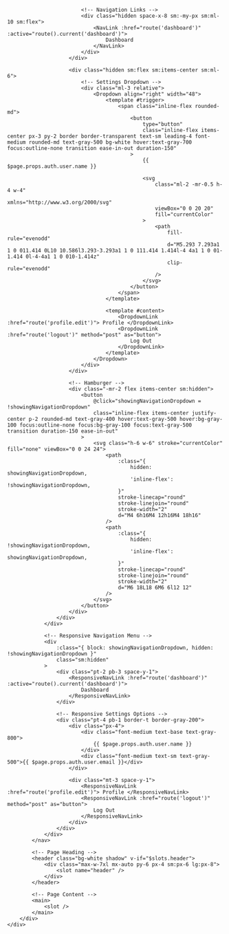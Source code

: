  <div>
        <div class="min-h-screen bg-gray-100">
            <nav class="bg-white border-b border-gray-100">
                <!-- Primary Navigation Menu -->
                <div class="max-w-7xl mx-auto px-4 sm:px-6 lg:px-8">
                    <div class="flex justify-between h-16">
                        <div class="flex">
                            <!-- Logo -->
                            <div class="shrink-0 flex items-center">
                                <Link :href="route('dashboard')">
                                    <ApplicationLogo
                                        class="block h-9 w-auto fill-current text-gray-800"
                                    />
                                </Link>
                            </div>

                            <!-- Navigation Links -->
                            <div class="hidden space-x-8 sm:-my-px sm:ml-10 sm:flex">
                                <NavLink :href="route('dashboard')" :active="route().current('dashboard')">
                                    Dashboard
                                </NavLink>
                            </div>
                        </div>

                        <div class="hidden sm:flex sm:items-center sm:ml-6">
                            <!-- Settings Dropdown -->
                            <div class="ml-3 relative">
                                <Dropdown align="right" width="48">
                                    <template #trigger>
                                        <span class="inline-flex rounded-md">
                                            <button
                                                type="button"
                                                class="inline-flex items-center px-3 py-2 border border-transparent text-sm leading-4 font-medium rounded-md text-gray-500 bg-white hover:text-gray-700 focus:outline-none transition ease-in-out duration-150"
                                            >
                                                {{ $page.props.auth.user.name }}

                                                <svg
                                                    class="ml-2 -mr-0.5 h-4 w-4"
                                                    xmlns="http://www.w3.org/2000/svg"
                                                    viewBox="0 0 20 20"
                                                    fill="currentColor"
                                                >
                                                    <path
                                                        fill-rule="evenodd"
                                                        d="M5.293 7.293a1 1 0 011.414 0L10 10.586l3.293-3.293a1 1 0 111.414 1.414l-4 4a1 1 0 01-1.414 0l-4-4a1 1 0 010-1.414z"
                                                        clip-rule="evenodd"
                                                    />
                                                </svg>
                                            </button>
                                        </span>
                                    </template>

                                    <template #content>
                                        <DropdownLink :href="route('profile.edit')"> Profile </DropdownLink>
                                        <DropdownLink :href="route('logout')" method="post" as="button">
                                            Log Out
                                        </DropdownLink>
                                    </template>
                                </Dropdown>
                            </div>
                        </div>

                        <!-- Hamburger -->
                        <div class="-mr-2 flex items-center sm:hidden">
                            <button
                                @click="showingNavigationDropdown = !showingNavigationDropdown"
                                class="inline-flex items-center justify-center p-2 rounded-md text-gray-400 hover:text-gray-500 hover:bg-gray-100 focus:outline-none focus:bg-gray-100 focus:text-gray-500 transition duration-150 ease-in-out"
                            >
                                <svg class="h-6 w-6" stroke="currentColor" fill="none" viewBox="0 0 24 24">
                                    <path
                                        :class="{
                                            hidden: showingNavigationDropdown,
                                            'inline-flex': !showingNavigationDropdown,
                                        }"
                                        stroke-linecap="round"
                                        stroke-linejoin="round"
                                        stroke-width="2"
                                        d="M4 6h16M4 12h16M4 18h16"
                                    />
                                    <path
                                        :class="{
                                            hidden: !showingNavigationDropdown,
                                            'inline-flex': showingNavigationDropdown,
                                        }"
                                        stroke-linecap="round"
                                        stroke-linejoin="round"
                                        stroke-width="2"
                                        d="M6 18L18 6M6 6l12 12"
                                    />
                                </svg>
                            </button>
                        </div>
                    </div>
                </div>

                <!-- Responsive Navigation Menu -->
                <div
                    :class="{ block: showingNavigationDropdown, hidden: !showingNavigationDropdown }"
                    class="sm:hidden"
                >
                    <div class="pt-2 pb-3 space-y-1">
                        <ResponsiveNavLink :href="route('dashboard')" :active="route().current('dashboard')">
                            Dashboard
                        </ResponsiveNavLink>
                    </div>

                    <!-- Responsive Settings Options -->
                    <div class="pt-4 pb-1 border-t border-gray-200">
                        <div class="px-4">
                            <div class="font-medium text-base text-gray-800">
                                {{ $page.props.auth.user.name }}
                            </div>
                            <div class="font-medium text-sm text-gray-500">{{ $page.props.auth.user.email }}</div>
                        </div>

                        <div class="mt-3 space-y-1">
                            <ResponsiveNavLink :href="route('profile.edit')"> Profile </ResponsiveNavLink>
                            <ResponsiveNavLink :href="route('logout')" method="post" as="button">
                                Log Out
                            </ResponsiveNavLink>
                        </div>
                    </div>
                </div>
            </nav>

            <!-- Page Heading -->
            <header class="bg-white shadow" v-if="$slots.header">
                <div class="max-w-7xl mx-auto py-6 px-4 sm:px-6 lg:px-8">
                    <slot name="header" />
                </div>
            </header>

            <!-- Page Content -->
            <main>
                <slot />
            </main>
        </div>
    </div>
